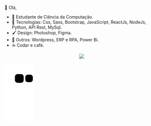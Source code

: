 👀 Olá, 

- 🤗 Estudante de Ciência da Computação. 
- 🌱 Tecnologias: Css, Sass, Bootstrap, JavaScript, ReactJs, NodeJs, Python, API Rest, MySql.
- 🖌️ Design: Photoshop, Figma.
- :anger: Outros: Wordpress, ERP e RPA, Power Bi.
- ☕ Codar e café.
 
 <div align="center">
  <a href="https://github.com/nataliareiis">

  <img height="160em" src="https://github-readme-stats.vercel.app/api/top-langs/?username=nataliareiis&layout=compact&langs_count=7&theme=dracula"/>
</div>

 
  ![Snake animation](https://github.com/nataliareiis/nataliareiis/blob/output/github-contribution-grid-snake.svg)

